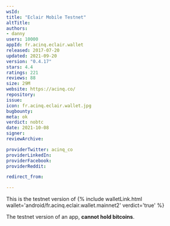 ```yaml
---
wsId: 
title: "Eclair Mobile Testnet"
altTitle: 
authors:
- danny
users: 10000
appId: fr.acinq.eclair.wallet
released: 2017-07-20
updated: 2021-09-20
version: "0.4.17"
stars: 4.4
ratings: 221
reviews: 88
size: 29M
website: https://acinq.co/
repository: 
issue: 
icon: fr.acinq.eclair.wallet.jpg
bugbounty: 
meta: ok
verdict: nobtc
date: 2021-10-08
signer: 
reviewArchive:

providerTwitter: acinq_co
providerLinkedIn: 
providerFacebook: 
providerReddit: 

redirect_from:

---
```


This is the testnet version of {% include walletLink.html wallet='android/fr.acinq.eclair.wallet.mainnet2' verdict='true' %}

The testnet version of an app, **cannot hold bitcoins**.
